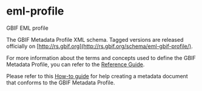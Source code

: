 # eml-profile
GBIF EML profile

The GBIF Metadata Profile XML schema. Tagged versions are released officially on [http://rs.gbif.org](http://rs.gbif.org/schema/eml-gbif-profile/).

For more information about the terms and concepts used to define the GBIF Metadata Profile, you can refer to the [Reference Guide](http://www.gbif.org/resource/80640).

Please refer to this [How-to guide](http://www.gbif.org/resource/80641) for help creating a metadata document that conforms to the GBIF Metadata Profile.

